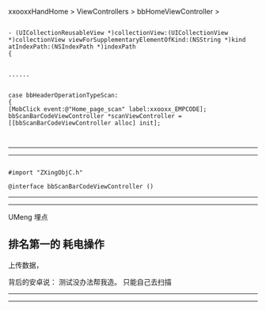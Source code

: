 
xxooxxHandHome >
ViewControllers >
bbHomeViewController >


```

- (UICollectionReusableView *)collectionView:(UICollectionView *)collectionView viewForSupplementaryElementOfKind:(NSString *)kind atIndexPath:(NSIndexPath *)indexPath
{


......


case bbHeaderOperationTypeScan:
{
[MobClick event:@"Home_page_scan" label:xxooxx_EMPCODE];
bbScanBarCodeViewController *scanViewController = [[bbScanBarCodeViewController alloc] init];



```





<hr>

<hr>



```

#import "ZXingObjC.h"

@interface bbScanBarCodeViewController ()

```


<hr>


<hr>

UMeng 埋点
## 排名第一的 耗电操作

上传数据，



背后的安卓说： 测试没办法帮我造。 只能自己去扫描

<hr>


<hr>
